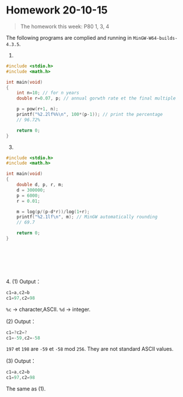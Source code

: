 # Homework 20-10-15

> The homework this week: P80 1, 3, 4

The following programs are complied and running in `MinGW-W64-builds-4.3.5`.

1. 
```c
#include <stdio.h>
#include <math.h>

int main(void)
{
	int n=10; // for n years
	double r=0.07, p; // annual gorwth rate et the final multiple

	p = pow(r+1, n);
	printf("%2.2lf%%\n", 100*(p-1)); // print the percentage
	// 96.72%

	return 0;
}
```

3.
```c
#include <stdio.h>
#include <math.h>

int main(void)
{
	double d, p, r, m;
	d = 300000;
	p = 6000;
	r = 0.01;

	m = log(p/(p-d*r))/log(1+r);
	printf("%2.1lf\n", m); // MinGW automatically rounding
	// 69.7

	return 0;
}
```
<br/><br/><br/><br/><br/>
4.
(1) Output：
```c
c1=a,c2=b
c1=97,c2=98
```
`%c` -> character,ASCII. `%d` -> integer.

(2) Output：
```c
c1=?c2=?
c1=-59,c2=-58
```
`197` et `198` are `-59` et `-58` mod `256`. They are not standard ASCII values.

(3) Output：
```c
c1=a,c2=b
c1=97,c2=98
```
The same as (1).
